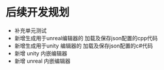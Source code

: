 # 后续开发规划

* 补充单元测试
* 新增生成用于unreal编辑器的 加载及保存json配置的cpp代码
* 新增生成用于unity 编辑器的 加载及保存json配置的c#代码
* 新增 unity 内嵌编辑器
* 新增 unreal 内嵌编辑器
